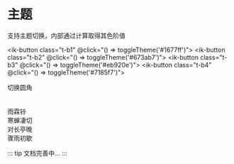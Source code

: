 # 主题

支持主题切换，内部通过计算取得其色阶值

<ik-button class="t-b1" @click="() => toggleTheme('#1677ff')"></ik-button>
<ik-button class="t-b2" @click="() => toggleTheme('#673ab7')"></ik-button>
<ik-button class="t-b3" @click="() => toggleTheme('#eb920e')"></ik-button>
<ik-button class="t-b4" @click="() => toggleTheme('#7185f7')"></ik-button>

<div style="margin-top: 15px">
  <ik-button type="primary" @click="toggleRadius">切换圆角</ik-button>
  <br />
  <br />
  <ik-input />

  <ik-checkbox-group v-model="checkedList1">
    <ik-checkbox label="选项一"></ik-checkbox>
    <ik-checkbox label="选项二"></ik-checkbox>
    <ik-checkbox label="选项三"></ik-checkbox>
  </ik-checkbox-group>
  <br />
  <div v-loading="true">
    雨霖铃<br />
    寒蝉凄切<br />
    对长亭晚<br />
    骤雨初歇
  </div>
</div>

<script lang="ts" setup>
  import { ref } from 'vue'
  const checkedList1 = ref(['选项一', '选项二'])
  const radiusList = ref(['2px', '4px', '6px', '8px', '10px'])
  const radiusTag = ref(0)
  const setCssVar = (prop, value, node = document.documentElement) => {
    node.style.setProperty(prop, value)
  }
  const calcColor = (hex, lum = 0) => {
    hex = String(hex).replace(/[^0-9a-f]/gi, '')
    if (hex.length < 6) {
      hex = `${hex[0]}${hex[0]}${hex[1]}${hex[1]}${hex[2]}${hex[2]}`
    }
    let rgb = '#'
    let c, i

    for (let i = 0; i < 3; i++) {
      c = parseInt(hex.substr(i * 2, 2), 16)
      c = Math.round(Math.min(Math.max(0, c + c * lum), 255)).toString(16)
      rgb += ('00' + c).substr(c.length)
    }
    return rgb
  }
const toggleTheme = (brandColor) => {
  const brandColor1 = calcColor(brandColor, 0.1)
  const brandColor2 = calcColor(brandColor, -0.2)
  const brandColor3 = calcColor(brandColor, 0.1)
  console.log(brandColor1, brandColor2, brandColor3)
  setCssVar('--primary-color', brandColor)
  setCssVar('--primary-color-lighter-1', brandColor1)
  setCssVar('--primary-color-darker-1', brandColor2)
  setCssVar('--primary-color-hover', brandColor3 + '3b')
}
const toggleRadius = () => {
  const r = radiusList.value[radiusTag.value]
  setCssVar('--default-radius', r)
  radiusTag.value >= 4 ? radiusTag.value = 0 : radiusTag.value++
}
</script>
<style>
  .t-b1 {
    background: #1677ff !important;
  }
  .t-b2 {
    background: #673ab7 !important;
  }
  .t-b3 {
    background: #eb920e !important;
  }
  .t-b4 {
    background: #7185f7 !important;
  }
</style>

::: tip
文档完善中...
:::
